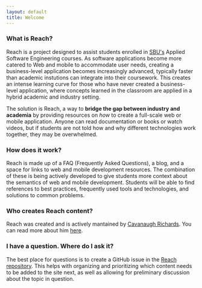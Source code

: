 ```yaml
---
layout: default
title: Welcome
---
```


### What is Reach?

Reach is a project designed to assist students enrolled in [SBU's]() Applied Software Engineering courses. As software applications become more catered to Web and mobile to accommodate user needs, creating a business-level application becomes increasingly advanced, typically faster than academic instutions can integrate into their coursework. This creates an intense learning curve for those who have never created a business-level application, where concepts learned in the classroom are applied in a hybrid academic and industry setting.

The solution is Reach, a way to **bridge the gap between industry and academia** by providing resources on *how* to create a full-scale web or mobile application. Anyone can read documentation or books or watch videos, but if students are not told how and why different technologies work together, they may be overwhelmed.

### How does it work?

Reach is made up of a FAQ (Frequently Asked Questions), a blog, and a space for links to web and mobile development resources. The combination of these is being actively developed to give students more context about the semantics of web and mobile development. Students will be able to find references to best practices, frequently used tools and technologies, and solutions to common problems.

### Who creates Reach content?

Reach was created and is actively mantained by [Cavanaugh Richards](). You can read more about him [here](./about).

### I have a question. Where do I ask it?

The best place for questions is to create a GitHub issue in the [Reach repository](). This helps with organizing and prioritizing which content needs to be added to the site next, as well as allowing for preliminary discussion about the topic in question.
